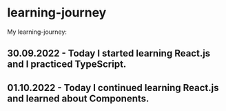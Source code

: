 # learning-journey
My learning-journey:

## 30.09.2022 - Today I started learning React.js and I practiced TypeScript.
## 01.10.2022 - Today I continued learning React.js and learned about Components. 

